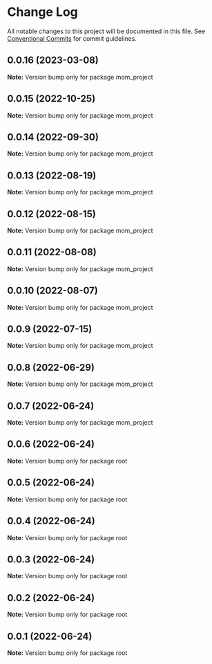 # Change Log

All notable changes to this project will be documented in this file.
See [Conventional Commits](https://conventionalcommits.org) for commit guidelines.

## 0.0.16 (2023-03-08)

**Note:** Version bump only for package mom_project





## 0.0.15 (2022-10-25)

**Note:** Version bump only for package mom_project





## 0.0.14 (2022-09-30)

**Note:** Version bump only for package mom_project





## 0.0.13 (2022-08-19)

**Note:** Version bump only for package mom_project





## 0.0.12 (2022-08-15)

**Note:** Version bump only for package mom_project





## 0.0.11 (2022-08-08)

**Note:** Version bump only for package mom_project





## 0.0.10 (2022-08-07)

**Note:** Version bump only for package mom_project





## 0.0.9 (2022-07-15)

**Note:** Version bump only for package mom_project





## 0.0.8 (2022-06-29)

**Note:** Version bump only for package mom_project





## 0.0.7 (2022-06-24)

**Note:** Version bump only for package mom_project





## 0.0.6 (2022-06-24)

**Note:** Version bump only for package root





## 0.0.5 (2022-06-24)

**Note:** Version bump only for package root





## 0.0.4 (2022-06-24)

**Note:** Version bump only for package root





## 0.0.3 (2022-06-24)

**Note:** Version bump only for package root





## 0.0.2 (2022-06-24)

**Note:** Version bump only for package root





## 0.0.1 (2022-06-24)

**Note:** Version bump only for package root
